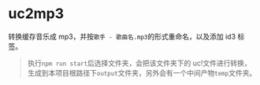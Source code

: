 # uc2mp3

转换缓存音乐成 mp3，并按`歌手 - 歌曲名.mp3`的形式重命名，以及添加 id3 标签。

> 执行`npm run start`后选择文件夹，会把该文件夹下的 uc!文件进行转换，生成到本项目根路径下`output`文件夹，另外会有一个中间产物`temp`文件夹。
